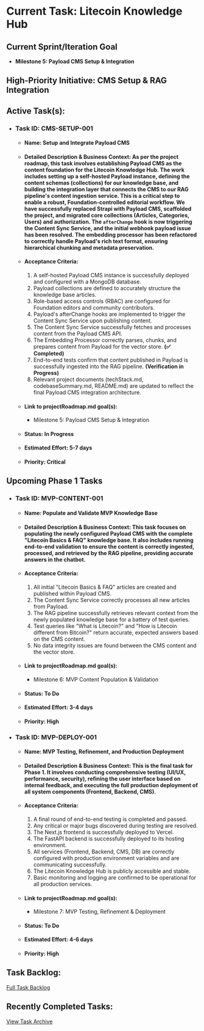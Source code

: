 # **Current Task: Litecoin Knowledge Hub**

## **Current Sprint/Iteration Goal**

* **Milestone 5: Payload CMS Setup & Integration**

## **High-Priority Initiative: CMS Setup & RAG Integration**

## **Active Task(s):**

* ### **Task ID: CMS-SETUP-001**

  * #### **Name: Setup and Integrate Payload CMS**

  * #### **Detailed Description & Business Context: As per the project roadmap, this task involves establishing Payload CMS as the content foundation for the Litecoin Knowledge Hub. The work includes setting up a self-hosted Payload instance, defining the content schemas (collections) for our knowledge base, and building the integration layer that connects the CMS to our RAG pipeline's content ingestion service. This is a critical step to enable a robust, Foundation-controlled editorial workflow. We have successfully replaced Strapi with Payload CMS, scaffolded the project, and migrated core collections (Articles, Categories, Users) and authorization. The `afterChange` hook is now triggering the Content Sync Service, and the initial webhook payload issue has been resolved. The embedding processor has been refactored to correctly handle Payload's rich text format, ensuring hierarchical chunking and metadata preservation.**

  * #### **Acceptance Criteria:**

    1. A self-hosted Payload CMS instance is successfully deployed and configured with a MongoDB database.  
    2. Payload collections are defined to accurately structure the knowledge base articles.  
    3. Role-based access controls (RBAC) are configured for Foundation editors and community contributors.  
    4. Payload's afterChange hooks are implemented to trigger the Content Sync Service upon publishing content.  
    5. The Content Sync Service successfully fetches and processes content from the Payload CMS API.  
    6. The Embedding Processor correctly parses, chunks, and prepares content from Payload for the vector store. **(✅ Completed)**  
    7. End-to-end tests confirm that content published in Payload is successfully ingested into the RAG pipeline. **(Verification in Progress)**  
    8. Relevant project documents (techStack.md, codebaseSummary.md, README.md) are updated to reflect the final Payload CMS integration architecture.

  * #### **Link to projectRoadmap.md goal(s):**

    * Milestone 5: Payload CMS Setup & Integration

  * #### **Status: In Progress**

  * #### **Estimated Effort: 5-7 days**

  * #### **Priority: Critical**

## **Upcoming Phase 1 Tasks**

* ### **Task ID: MVP-CONTENT-001**

  * #### **Name: Populate and Validate MVP Knowledge Base**

  * #### **Detailed Description & Business Context: This task focuses on populating the newly configured Payload CMS with the complete "Litecoin Basics & FAQ" knowledge base. It also includes running end-to-end validation to ensure the content is correctly ingested, processed, and retrieved by the RAG pipeline, providing accurate answers in the chatbot.**

  * #### **Acceptance Criteria:**

    1. All initial "Litecoin Basics & FAQ" articles are created and published within Payload CMS.  
    2. The Content Sync Service correctly processes all new articles from Payload.  
    3. The RAG pipeline successfully retrieves relevant context from the newly populated knowledge base for a battery of test queries.  
    4. Test queries like "What is Litecoin?" and "How is Litecoin different from Bitcoin?" return accurate, expected answers based on the CMS content.  
    5. No data integrity issues are found between the CMS content and the vector store.

  * #### **Link to projectRoadmap.md goal(s):**

    * Milestone 6: MVP Content Population & Validation

  * #### **Status: To Do**

  * #### **Estimated Effort: 3-4 days**

  * #### **Priority: High**

* ### **Task ID: MVP-DEPLOY-001**

  * #### **Name: MVP Testing, Refinement, and Production Deployment**

  * #### **Detailed Description & Business Context: This is the final task for Phase 1\. It involves conducting comprehensive testing (UI/UX, performance, security), refining the user interface based on internal feedback, and executing the full production deployment of all system components (Frontend, Backend, CMS).**

  * #### **Acceptance Criteria:**

    1. A final round of end-to-end testing is completed and passed.  
    2. Any critical or major bugs discovered during testing are resolved.  
    3. The Next.js frontend is successfully deployed to Vercel.  
    4. The FastAPI backend is successfully deployed to its hosting environment.  
    5. All services (Frontend, Backend, CMS, DB) are correctly configured with production environment variables and are communicating successfully.  
    6. The Litecoin Knowledge Hub is publicly accessible and stable.  
    7. Basic monitoring and logging are confirmed to be operational for all production services.

  * #### **Link to projectRoadmap.md goal(s):**

    * Milestone 7: MVP Testing, Refinement & Deployment

  * #### **Status: To Do**

  * #### **Estimated Effort: 4-6 days**

  * #### **Priority: High**

## **Task Backlog:**

[Full Task Backlog](/cline_docs/backlogTasks.md)

## **Recently Completed Tasks:**

[View Task Archive](/cline_docs/archive/task_archive.md)
